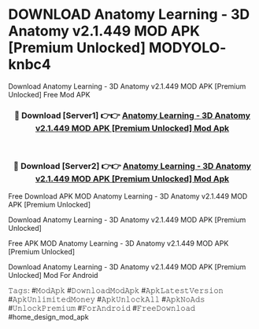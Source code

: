 # DOWNLOAD Anatomy Learning - 3D Anatomy v2.1.449 MOD APK [Premium Unlocked] MODYOLO- knbc4
Download Anatomy Learning - 3D Anatomy v2.1.449 MOD APK [Premium Unlocked] Free Mod APK

<div align="center">
<h3>🔴 Download [Server1] 👉👉 <a href="https://apk-comot.site?title=Anatomy_Learning_-_3D_Anatomy_v2.1.449_MOD_APK_[Premium_Unlocked]">Anatomy Learning - 3D Anatomy v2.1.449 MOD APK [Premium Unlocked] Mod Apk</a></h3><br>

<h3>🔴 Download [Server2] 👉👉 <a href="https://apk-comot.site?title=Anatomy_Learning_-_3D_Anatomy_v2.1.449_MOD_APK_[Premium_Unlocked]">Anatomy Learning - 3D Anatomy v2.1.449 MOD APK [Premium Unlocked] Mod Apk</a></h3>
</div>


Free Download APK MOD Anatomy Learning - 3D Anatomy v2.1.449 MOD APK [Premium Unlocked]

Download Anatomy Learning - 3D Anatomy v2.1.449 MOD APK [Premium Unlocked] 

Free APK MOD Anatomy Learning - 3D Anatomy v2.1.449 MOD APK [Premium Unlocked] 

Download Anatomy Learning - 3D Anatomy v2.1.449 MOD APK [Premium Unlocked] Mod For Android

𝚃𝚊𝚐𝚜: #𝙼𝚘𝚍𝙰𝚙𝚔 #𝙳𝚘𝚠𝚗𝚕𝚘𝚊𝚍𝙼𝚘𝚍𝙰𝚙𝚔 #𝙰𝚙𝚔𝙻𝚊𝚝𝚎𝚜𝚝𝚅𝚎𝚛𝚜𝚒𝚘𝚗 #𝙰𝚙𝚔𝚄𝚗𝚕𝚒𝚖𝚒𝚝𝚎𝚍𝙼𝚘𝚗𝚎𝚢 #𝙰𝚙𝚔𝚄𝚗𝚕𝚘𝚌𝚔𝙰𝚕𝚕 #𝙰𝚙𝚔𝙽𝚘𝙰𝚍𝚜 #𝚄𝚗𝚕𝚘𝚌𝚔𝙿𝚛𝚎𝚖𝚒𝚞𝚖 #𝙵𝚘𝚛𝙰𝚗𝚍𝚛𝚘𝚒𝚍 #𝙵𝚛𝚎𝚎𝙳𝚘𝚠𝚗𝚕𝚘𝚊𝚍 #home_design_mod_apk